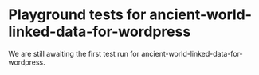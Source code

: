 # Playground tests for ancient-world-linked-data-for-wordpress
We are still awaiting the first test run for ancient-world-linked-data-for-wordpress.
